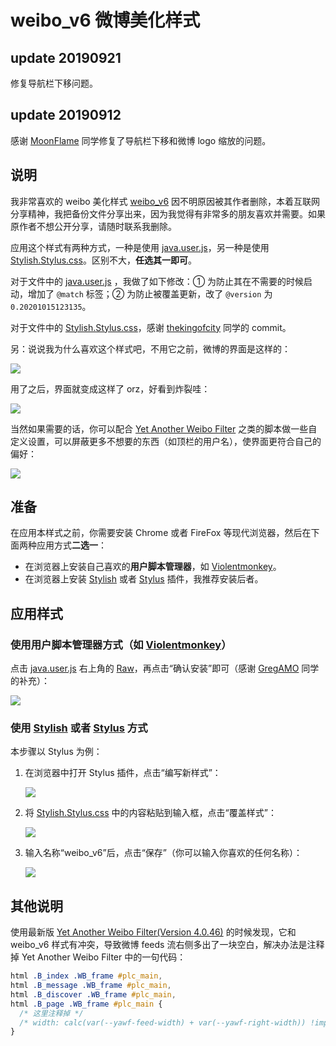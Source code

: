 # weibo_v6 微博美化样式

## update 20190921

修复导航栏下移问题。

## update 20190912

感谢 [MoonFlame](https://github.com/MoonFlame) 同学修复了导航栏下移和微博 logo 缩放的问题。

## 说明

我非常喜欢的 weibo 美化样式 [weibo_v6](https://userstyles.org/styles/106272/weibo-v6) 因不明原因被其作者删除，本着互联网分享精神，我把备份文件分享出来，因为我觉得有非常多的朋友喜欢并需要。如果原作者不想公开分享，请随时联系我删除。

应用这个样式有两种方式，一种是使用 [java.user.js](https://github.com/XIJINIAN/weibo_v6/blob/master/java.user.js)，另一种是使用 [Stylish.Stylus.css](https://github.com/XIJINIAN/weibo_v6/blob/master/Stylish.Stylus.css)。区别不大，**任选其一即可**。

对于文件中的 [java.user.js](https://github.com/XIJINIAN/weibo_v6/blob/master/java.user.js) ，我做了如下修改：① 为防止其在不需要的时候启动，增加了 `@match` 标签；② 为防止被覆盖更新，改了 `@version` 为 `0.20201015123135`。

对于文件中的 [Stylish.Stylus.css](https://github.com/XIJINIAN/weibo_v6/blob/master/Stylish.Stylus.css)，感谢 [thekingofcity](https://github.com/thekingofcity) 同学的 commit。

另：说说我为什么喜欢这个样式吧，不用它之前，微博的界面是这样的：

![](https://i.loli.net/2019/01/17/5c40474a4d4ee.png)

用了之后，界面就变成这样了 orz，好看到炸裂哇：

![](https://i.loli.net/2019/01/17/5c4047a0904e6.png)

当然如果需要的话，你可以配合 [Yet Another Weibo Filter](https://tiansh.github.io/yawf/zh-cn.html) 之类的脚本做一些自定义设置，可以屏蔽更多不想要的东西（如顶栏的用户名），使界面更符合自己的偏好：

![](https://i.loli.net/2019/01/17/5c4048a069b09.png)

## 准备

在应用本样式之前，你需要安装 Chrome 或者 FireFox 等现代浏览器，然后在下面两种应用方式**二选一**：

- 在浏览器上安装自己喜欢的**用户脚本管理器**，如 [Violentmonkey](https://violentmonkey.github.io/)。
- 在浏览器上安装 [Stylish](https://github.com/stylish-userstyles/stylish) 或者 [Stylus](https://github.com/openstyles/stylus) 插件，我推荐安装后者。

## 应用样式

### 使用用户脚本管理器方式（如  [Violentmonkey](https://violentmonkey.github.io/)）

点击  [java.user.js](https://github.com/XIJINIAN/weibo_v6/blob/master/java.user.js) 右上角的 [Raw](https://github.com/XIJINIAN/weibo_v6/raw/master/java.user.js)，再点击“确认安装”即可（感谢 [GregAMO](https://github.com/GregAMO) 同学的补充）：

![](https://i.loli.net/2019/01/19/5c42f00a7aa98.png)

### 使用 [Stylish](https://github.com/stylish-userstyles/stylish) 或者 [Stylus](https://github.com/openstyles/stylus) 方式

本步骤以 Stylus 为例：

1. 在浏览器中打开 Stylus 插件，点击“编写新样式”：

   ![](https://i.loli.net/2019/01/19/5c42f1d30d8b1.png)

2. 将 [Stylish.Stylus.css](https://github.com/XIJINIAN/weibo_v6/blob/master/Stylish.Stylus.css) 中的内容粘贴到输入框，点击“覆盖样式”：

   ![](https://i.loli.net/2019/01/19/5c42f2ba2594f.png)

3. 输入名称“weibo_v6”后，点击“保存”（你可以输入你喜欢的任何名称）：

   ![](https://i.loli.net/2019/01/19/5c42f38e982ef.png)

## 其他说明
使用最新版 [Yet Another Weibo Filter(Version 4.0.46)](https://tiansh.github.io/yawf/zh-cn.html) 的时候发现，它和 weibo_v6 样式有冲突，导致微博 feeds 流右侧多出了一块空白，解决办法是注释掉 Yet Another Weibo Filter 中的一句代码：

```css
html .B_index .WB_frame #plc_main,
html .B_message .WB_frame #plc_main,
html .B_discover .WB_frame #plc_main,
html .B_page .WB_frame #plc_main {
  /* 这里注释掉 */
  /* width: calc(var(--yawf-feed-width) + var(--yawf-right-width)) !important; */
}
```
